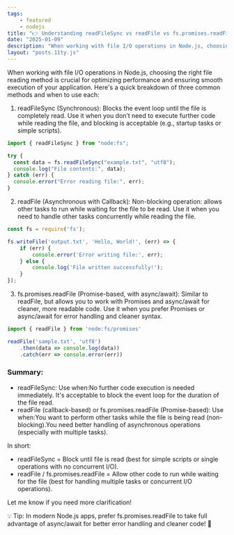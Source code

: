 ```yaml
---
tags: 
    - featured
    - nodejs
title: "👉 Understanding readFileSync vs readFile vs fs.promises.readFile in Node.js 🚀"
date: "2025-01-09"
description: "When working with file I/O operations in Node.js, choosing the right file reading method is crucial for optimizing performance and ensuring smooth execution of your application."
layout: "posts.11ty.js"
---
```


When working with file I/O operations in Node.js, choosing the right file reading method is crucial for optimizing performance and ensuring smooth execution of your application. Here's a quick breakdown of three common methods and when to use each:

1. readFileSync (Synchronous):
Blocks the event loop until the file is completely read.
Use it when you don’t need to execute further code while reading the file, and blocking is acceptable (e.g., startup tasks or simple scripts).

```javascript
import { readFileSync } from "node:fs";

try {
  const data = fs.readFileSync("example.txt", "utf8");
  console.log("File contents:", data);
} catch (err) {
  console.error("Error reading file:", err);
}
```

2. readFile (Asynchronous with Callback):
Non-blocking operation: allows other tasks to run while waiting for the file to be read.
Use it when you need to handle other tasks concurrently while reading the file.

```javascript
const fs = require('fs');

fs.writeFile('output.txt', 'Hello, World!', (err) => {
    if (err) {
        console.error('Error writing file:', err);
    } else {
        console.log('File written successfully!');
    }
});
```

3. fs.promises.readFile (Promise-based, with async/await):
Similar to readFile, but allows you to work with Promises and async/await for cleaner, more readable code.
Use it when you prefer Promises or async/await for error handling and cleaner syntax.

```javascript
import { readFile } from 'node:fs/promises'

readFile('sample.txt', 'utf8')
    .then(data => console.log(data))
    .catch(err => console.error(err))
```

### Summary:
- readFileSync: Use when:No further code execution is needed immediately. It's acceptable to block the event loop for the duration of the file read.
- readFile (callback-based) or fs.promises.readFile (Promise-based): Use when:You want to perform other tasks while the file is being read (non-blocking).You need better handling of asynchronous operations (especially with multiple tasks).

In short:

- readFileSync = Block until file is read (best for simple scripts or single operations with no concurrent I/O).
- readFile / fs.promises.readFile = Allow other code to run while waiting for the file (best for handling multiple tasks or concurrent I/O operations).

Let me know if you need more clarification!

💡 Tip: In modern Node.js apps, prefer fs.promises.readFile to take full advantage of async/await for better error handling and cleaner code! 🚀
